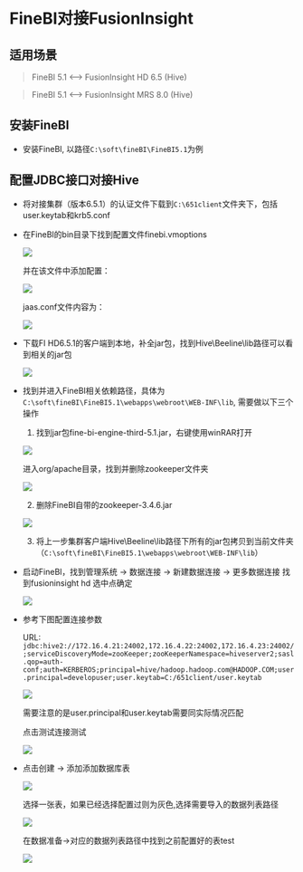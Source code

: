 # FineBI对接FusionInsight

## 适用场景

> FineBI 5.1 <--> FusionInsight HD 6.5 (Hive)

> FineBI 5.1 <--> FusionInsight MRS 8.0 (Hive)

## 安装FineBI

- 安装FineBI, 以路径`C:\soft\fineBI\FineBI5.1`为例

## 配置JDBC接口对接Hive

- 将对接集群（版本6.5.1）的认证文件下载到`C:\651client`文件夹下，包括user.keytab和krb5.conf

- 在FineBI的bin目录下找到配置文件finebi.vmoptions

  ![](assets/FineBI_5.1/markdown-img-paste-20191017104256220.png)

  并在该文件中添加配置：

  ![](assets/FineBI_5.1/markdown-img-paste-20191017104318937.png)

  jaas.conf文件内容为：

  ![](assets/FineBI_5.1/markdown-img-paste-20191017104347390.png)


- 下载FI HD6.5.1的客户端到本地，补全jar包，找到Hive\Beeline\lib路径可以看到相关的jar包

  ![](assets/FineBI_5.1/markdown-img-paste-20191017105301254.png)

- 找到并进入FineBI相关依赖路径，具体为`C:\soft\fineBI\FineBI5.1\webapps\webroot\WEB-INF\lib`, 需要做以下三个操作
  1.  找到jar包fine-bi-engine-third-5.1.jar，右键使用winRAR打开

    ![](assets/FineBI_5.1/markdown-img-paste-20191017110457789.png)

    进入org/apache目录，找到并删除zookeeper文件夹

    ![](assets/FineBI_5.1/markdown-img-paste-20191017110523906.png)

  2.  删除FineBI自带的zookeeper-3.4.6.jar

    ![](assets/FineBI_5.1/markdown-img-paste-20191017110604549.png)

  3.  将上一步集群客户端Hive\Beeline\lib路径下所有的jar包拷贝到当前文件夹（`C:\soft\fineBI\FineBI5.1\webapps\webroot\WEB-INF\lib`）

- 启动FineBI，找到管理系统 -> 数据连接 -> 新建数据连接 -> 更多数据连接 找到fusioninsight hd 选中点确定

  ![](assets/FineBI_5.1/markdown-img-paste-2019101711071559.png)

- 参考下图配置连接参数

  URL: `jdbc:hive2://172.16.4.21:24002,172.16.4.22:24002,172.16.4.23:24002/;serviceDiscoveryMode=zooKeeper;zooKeeperNamespace=hiveserver2;sasl.qop=auth-conf;auth=KERBEROS;principal=hive/hadoop.hadoop.com@HADOOP.COM;user.principal=developuser;user.keytab=C:/651client/user.keytab`

  ![](assets/FineBI_5.1/markdown-img-paste-20191017110741603.png)

  需要注意的是user.principal和user.keytab需要同实际情况匹配

  点击测试连接测试

  ![](assets/FineBI_5.1/markdown-img-paste-20191017110831692.png)

- 点击创建 -> 添加添加数据库表

  ![](assets/FineBI_5.1/markdown-img-paste-20191017110850520.png)

  选择一张表，如果已经选择配置过则为灰色,选择需要导入的数据列表路径

  ![](assets/FineBI_5.1/markdown-img-paste-20191017110903474.png)

  在数据准备->对应的数据列表路径中找到之前配置好的表test

  ![](assets/FineBI_5.1/markdown-img-paste-20191017110918221.png)
